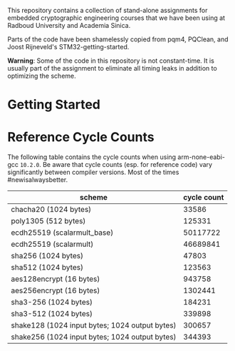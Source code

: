 This repository contains a collection of stand-alone assignments for embedded
cryptographic engineering courses that we have been using at Radboud University
and Academia Sinica.

Parts of the code have been shamelessly copied from pqm4, PQClean, and 
Joost Rijneveld's STM32-getting-started.

**Warning**: Some of the code in this repository is not constant-time. It is
usually part of the assignment to eliminate all timing leaks in addition to
optimizing the scheme.


# Getting Started


# Reference Cycle Counts

The following table contains the cycle counts when using arm-none-eabi-gcc `10.2.0`.
Be aware that cycle counts (esp. for reference code) vary significantly between
compiler versions. Most of the times #newisalwaysbetter.


| scheme                                            | cycle count |
| ------------------------------------------------- | ----------- |
| chacha20 (1024 bytes)                             | 33586       |
| poly1305 (512 bytes)                              | 125331      |
| ecdh25519 (scalarmult_base)                       | 50117722    |
| ecdh25519 (scalarmult)                            | 46689841    |
| sha256 (1024 bytes)                               | 47803       |
| sha512 (1024 bytes)                               | 123563      |
| aes128encrypt (16 bytes)                          | 943758      |
| aes256encrypt (16 bytes)                          | 1302441     |
| sha3-256 (1024 bytes)                             | 184231      |
| sha3-512 (1024 bytes)                             | 339898      |
| shake128 (1024 input bytes; 1024 output bytes)    | 300657      |
| shake256 (1024 input bytes; 1024 output bytes)    | 344393      |